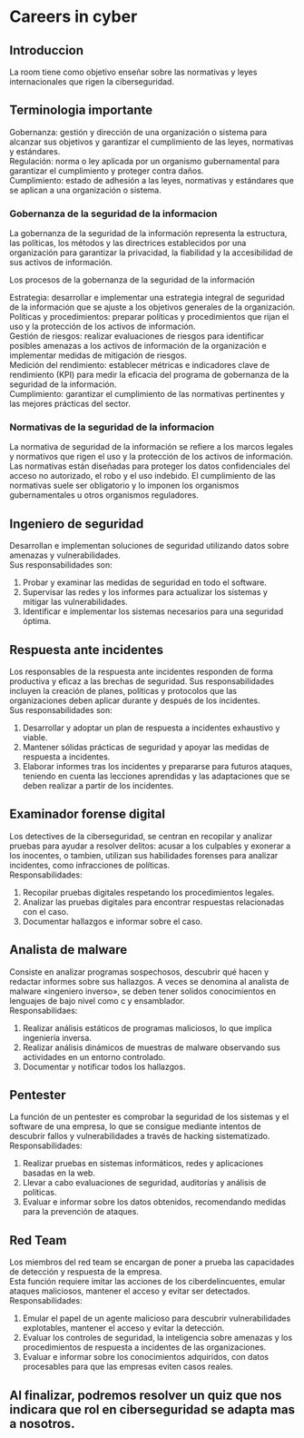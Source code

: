 # Careers in cyber

## Introduccion

La room tiene como objetivo enseñar sobre las normativas y leyes internacionales que rigen la ciberseguridad.

## Terminologia importante

Gobernanza: gestión y dirección de una organización o sistema para alcanzar sus objetivos y garantizar el cumplimiento de las leyes, normativas y estándares.  
Regulación: norma o ley aplicada por un organismo gubernamental para garantizar el cumplimiento y proteger contra daños.  
Cumplimiento: estado de adhesión a las leyes, normativas y estándares que se aplican a una organización o sistema.  

### Gobernanza de la seguridad de la informacion

La gobernanza de la seguridad de la información representa la estructura, las políticas, los métodos y las directrices establecidos por una organización para garantizar la privacidad, la fiabilidad y la accesibilidad de sus activos de información.

Los procesos de la gobernanza de la seguridad de la información

Estrategia: desarrollar e implementar una estrategia integral de seguridad de la información que se ajuste a los objetivos generales de la organización.  
Políticas y procedimientos: preparar políticas y procedimientos que rijan el uso y la protección de los activos de información.  
Gestión de riesgos: realizar evaluaciones de riesgos para identificar posibles amenazas a los activos de información de la organización e implementar medidas de mitigación de riesgos.  
Medición del rendimiento: establecer métricas e indicadores clave de rendimiento (KPI) para medir la eficacia del programa de gobernanza de la seguridad de la información.  
Cumplimiento: garantizar el cumplimiento de las normativas pertinentes y las mejores prácticas del sector.

### Normativas de la seguridad de la informacion

La normativa de seguridad de la información se refiere a los marcos legales y normativos que rigen el uso y la protección de los activos de información. Las normativas están diseñadas para proteger los datos confidenciales del acceso no autorizado, el robo y el uso indebido. El cumplimiento de las normativas suele ser obligatorio y lo imponen los organismos gubernamentales u otros organismos reguladores.

## Ingeniero de seguridad

Desarrollan e implementan soluciones de seguridad utilizando datos sobre amenazas y vulnerabilidades.  
Sus responsabilidades son:  
1. Probar y examinar las medidas de seguridad en todo el software.
2. Supervisar las redes y los informes para actualizar los sistemas y mitigar las vulnerabilidades.
3. Identificar e implementar los sistemas necesarios para una seguridad óptima.

## Respuesta ante incidentes

Los responsables de la respuesta ante incidentes responden de forma productiva y eficaz a las brechas de seguridad. Sus responsabilidades incluyen la creación de planes, políticas y protocolos que las organizaciones deben aplicar durante y después de los incidentes.  
Sus responsabilidades son:  
1. Desarrollar y adoptar un plan de respuesta a incidentes exhaustivo y viable.
2. Mantener sólidas prácticas de seguridad y apoyar las medidas de respuesta a incidentes.
3. Elaborar informes tras los incidentes y prepararse para futuros ataques, teniendo en cuenta las lecciones aprendidas y las adaptaciones que se deben realizar a partir de los incidentes.

## Examinador forense digital

Los detectives de la ciberseguridad, se centran en recopilar y analizar pruebas para ayudar a resolver delitos: acusar a los culpables y exonerar a los inocentes, o tambien, utilizan sus habilidades forenses para analizar incidentes, como infracciones de políticas.  
Responsabilidades:  
1. Recopilar pruebas digitales respetando los procedimientos legales.
2. Analizar las pruebas digitales para encontrar respuestas relacionadas con el caso.
3. Documentar hallazgos e informar sobre el caso.

## Analista de malware

Consiste en analizar programas sospechosos, descubrir qué hacen y redactar informes sobre sus hallazgos. A veces se denomina al analista de malware «ingeniero inverso», se deben tener solidos conocimientos en lenguajes de bajo nivel como c y ensamblador.  
Responsabilidaes:  
1. Realizar análisis estáticos de programas maliciosos, lo que implica ingeniería inversa.
2. Realizar análisis dinámicos de muestras de malware observando sus actividades en un entorno controlado.
3. Documentar y notificar todos los hallazgos.

## Pentester

La función de un pentester es comprobar la seguridad de los sistemas y el software de una empresa, lo que se consigue mediante intentos de descubrir fallos y vulnerabilidades a través de hacking sistematizado.  
Responsabilidades:  
1. Realizar pruebas en sistemas informáticos, redes y aplicaciones basadas en la web.
2. Llevar a cabo evaluaciones de seguridad, auditorías y análisis de políticas.
3. Evaluar e informar sobre los datos obtenidos, recomendando medidas para la prevención de ataques.

## Red Team
Los miembros del red team se encargan de poner a prueba las capacidades de detección y respuesta de la empresa.  
Esta función requiere imitar las acciones de los ciberdelincuentes, emular ataques maliciosos, mantener el acceso y evitar ser detectados.  
Responsabilidades:  
1. Emular el papel de un agente malicioso para descubrir vulnerabilidades explotables, mantener el acceso y evitar la detección.
2. Evaluar los controles de seguridad, la inteligencia sobre amenazas y los procedimientos de respuesta a incidentes de las organizaciones.
3. Evaluar e informar sobre los conocimientos adquiridos, con datos procesables para que las empresas eviten casos reales.

## Al finalizar, podremos resolver un quiz que nos indicara que rol en ciberseguridad se adapta mas a nosotros.

